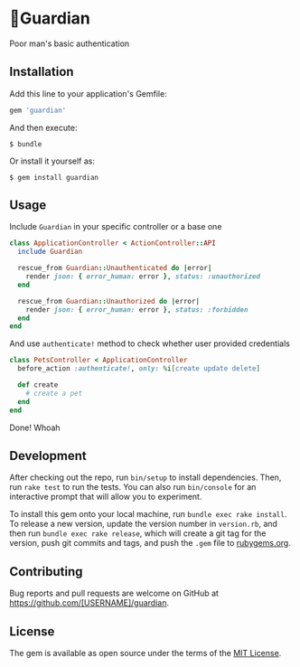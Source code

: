 # 💂‍Guardian
Poor man's basic authentication 

## Installation

Add this line to your application's Gemfile:

```ruby
gem 'guardian'
```

And then execute:

    $ bundle

Or install it yourself as:

    $ gem install guardian

## Usage

Include `Guardian` in your specific controller or a base one

```ruby
class ApplicationController < ActionController::API
  include Guardian

  rescue_from Guardian::Unauthenticated do |error|
    render json: { error_human: error }, status: :unauthorized
  end

  rescue_from Guardian::Unauthorized do |error|
    render json: { error_human: error }, status: :forbidden
  end
end
```
And use `authenticate!` method to check whether user provided credentials

```ruby
class PetsController < ApplicationController
  before_action :authenticate!, only: %i[create update delete]

  def create
    # create a pet
  end
end
```

Done! Whoah


## Development

After checking out the repo, run `bin/setup` to install dependencies. Then, run `rake test` to run the tests. You can also run `bin/console` for an interactive prompt that will allow you to experiment.

To install this gem onto your local machine, run `bundle exec rake install`. To release a new version, update the version number in `version.rb`, and then run `bundle exec rake release`, which will create a git tag for the version, push git commits and tags, and push the `.gem` file to [rubygems.org](https://rubygems.org).

## Contributing

Bug reports and pull requests are welcome on GitHub at https://github.com/[USERNAME]/guardian.

## License

The gem is available as open source under the terms of the [MIT License](https://opensource.org/licenses/MIT).
